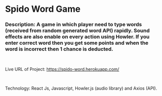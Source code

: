 # Spido Word Game

### Description: A game in which player need to type words (received from random generated word API) rapidly. Sound effects are also enable on every action using Howler. If you enter correct word then you get some points and when the word is incorrect then 1 chance is deducted.

<br/>

Live URL of Project: https://spido-word.herokuapp.com/

<br/>

Technology: React Js, Javascript, Howler.js (audio library) and Axios (API).
